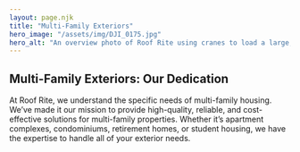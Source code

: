```yaml
---
layout: page.njk
title: "Multi-Family Exteriors"
hero_image: "/assets/img/DJI_0175.jpg"
hero_alt: "An overview photo of Roof Rite using cranes to load a large, 5-story apartment complex building with CertainTeed Landmark shingles in Moire Black. The complex is in a city in Utah, and sports fields, suburbs, and the mountains are visible in the background."
---
```


## Multi-Family Exteriors: Our Dedication

At Roof Rite, we understand the specific needs of multi-family housing. We’ve made it our mission to provide high-quality, reliable, and cost-effective solutions for multi-family properties. Whether it’s apartment complexes, condominiums, retirement homes, or student housing, we have the expertise to handle all of your exterior needs.
